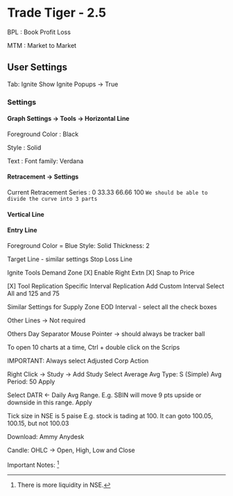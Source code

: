 


# Trade Tiger - 2.5

BPL
: Book Profit Loss

MTM
: Market to Market

## User Settings
Tab: Ignite
Show Ignite Popups -> True

### Settings
#### Graph Settings -> Tools -> Horizontal Line
Foreground Color
: Black

Style
: Solid

Text
: Font family: Verdana

#### Retracement -> Settings
Current Retracement Series
: 0
33.33
66.66
100
`We should be able to divide the curve into 3 parts`

#### Vertical Line

#### Entry Line
Foreground Color = Blue
Style: Solid
Thickness: 2

Target Line - similar settings
Stop Loss Line

Ignite Tools
Demand Zone
[X] Enable Right Extn
[X] Snap to Price

[X] Tool Replication
Specific Interval Replication
Add Custom Interval
Select All and 125 and 75

Similar Settings for Supply Zone
EOD Interval - select all the check boxes

Other Lines -> Not required

Others
Day Separator
Mouse Pointer -> should always be tracker ball

To open 10 charts at a time, Ctrl + double click on the Scrips

IMPORTANT: Always select Adjusted Corp Action

Right Click -> Study -> Add Study
Select Average
Avg Type: S (Simple)
Avg Period: 50
Apply

Select DATR <- Daily Avg Range.  E.g. SBIN will move 9 pts upside or downside in this range.
Apply


Tick size in NSE is 5 paise
E.g. stock is tading at 100.  It can goto 100.05, 100.15, but not 100.03


Download:
Ammy
Anydesk


Candle:
OHLC -> Open, High, Low and Close



Important Notes: [^1]
[^1]: There is more liquidity in NSE.

<!--stackedit_data:
eyJoaXN0b3J5IjpbMTYxNzM1ODI5NCwtMjExMjA0NzYxOCwtMT
c0MjY5NjU0M119
-->